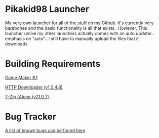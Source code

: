 # Pikakid98 Launcher
My very own launcher for all of the stuff on my Github. It's currently very barebones and the basic functionality is all that exists.. However, This launcher unlike my other launchers actually comes with an auto updater.. emphasis on "auto".. I still have to manually upload the files that it downloads

<h1>Building Requirements</h1>

[Game Maker 8.1](https://archive.org/details/GameMaker81)

[HTTP Downloader (v1.0.4.8)](https://github.com/erickutcher/httpdownloader/releases/download/v1.0.4.8/HTTP_Downloader_64.zip)

[7-Zip (Alone (v21.0.7)](https://www.7-zip.org/a/7z2107-extra.7z)

<h1>Bug Tracker</h1>

[A list of known bugs can be found here](https://pikakid98.github.io/pikakid98-launcher/knownbugs)
